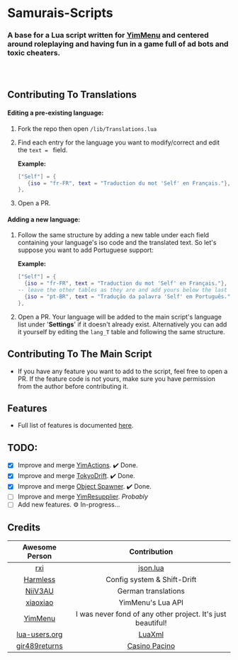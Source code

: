 # Samurais-Scripts
### A base for a Lua script written for [YimMenu](https://github.com/YimMenu/YimMenu) and centered around roleplaying and having fun in a game full of ad bots and toxic cheaters.
###  

## Contributing To Translations
#### Editing a pre-existing language:
1. Fork the repo then open `/lib/Translations.lua`
2. Find each entry for the language you want to modify/correct and edit the `text = ` field.
   
   **Example:**
     ```lua
     ["Self"] = {
        {iso = "fr-FR", text = "Traduction du mot 'Self' en Français."},
     },
     ```
3. Open a PR.
#### Adding a new language:
1. Follow the same structure by adding a new table under each field containing your language's iso code and the translated text. So let's suppose you want to add Portuguese support:

   **Example:**
     ```lua
     ["Self"] = {
       {iso = "fr-FR", text = "Traduction du mot 'Self' en Français."},
     -- leave the other tables as they are and add yours below the last one:
       {iso = "pt-BR", text = "Tradução da palavra 'Self' em Português."},
     },
     ```
2. Open a PR. Your language will be added to the main script's language list under '**Settings**' if it doesn't already exist. Alternatively you can add it yourself by editing the `lang_T` table and following the same structure.

## Contributing To The Main Script
- If you have any feature you want to add to the script, feel free to open a PR. If the feature code is not yours, make sure you have permission from the author before contributing it.

## Features

- Full list of features is documented [here](FEATURES.md).

## TODO:

- [x] Improve and merge [YimActions](https://github.com/xesdoog/YimActions). ✔️ Done.
- [x] Improve and merge [TokyoDrift](https://github.com/YimMenu-Lua/TokyoDrift). ✔️ Done.
- [x] Improve and merge [Object Spawner](https://github.com/xesdoog/object-spawner). ✔️ Done.
- [ ] Improve and merge [YimResupplier](https://github.com/YimMenu-Lua/YimResupplier). *Probably*
- [ ] Add new features. ⚙️ In-progress...

## Credits

| Awesome Person                                    | Contribution                                                  |
|     :---:                                         | :---:                                                         |
| [rxi](https://github.com/rxi)                     | [json.lua](https://github.com/rxi/json.lua)                   |
| [Harmless](https://github.com/harmless05)         | Config system & Shift-Drift                                   |
| [NiiV3AU](https://github.com/NiiV3AU)             | German translations                                           |
| [xiaoxiao](https://github.com/xiaoxiao921)        | YimMenu's Lua API                                             |
| [YimMenu](https://github.com/YimMenu/YimMenu)     | I was never fond of any other project. It's just beautiful!   |
| [lua-users.org](http://lua-users.org/)            | [LuaXml](http://lua-users.org/wiki/LuaXml)                    |
| [gir489returns](https://github.com/gir489returns) | [Casino Pacino](https://github.com/YimMenu-Lua/Casino-Pacino) |
